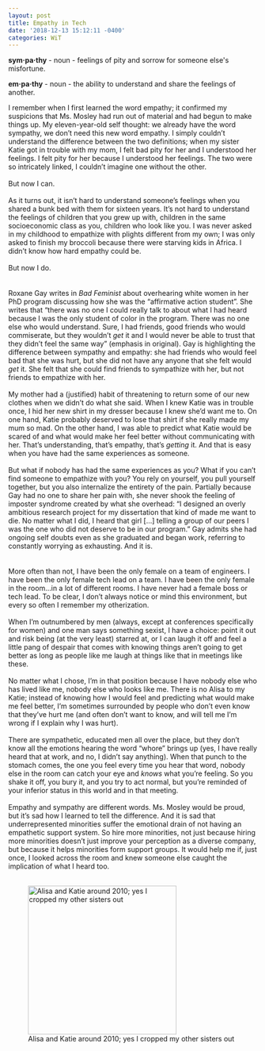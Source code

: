 ```yaml
---
layout: post
title: Empathy in Tech
date: '2018-12-13 15:12:11 -0400'
categories: WiT
---
```



**sym·pa·thy** - noun - feelings of pity and sorrow for someone else's misfortune.

**em·pa·thy** - noun - the ability to understand and share the feelings of another.

I remember when I first learned the word empathy; it confirmed my suspicions that Ms. Mosley had run out of material and had begun to make things up. My eleven-year-old self thought: we already have the word sympathy, we don’t need this new word empathy. I simply couldn’t understand the difference between the two definitions; when my sister Katie got in trouble with my mom, I felt bad pity for her and I understood her feelings. I felt pity for her because I understood her feelings. The two were so intricately linked, I couldn’t imagine one without the other.
<br><br>
But now I can.
<br><br>
	As it turns out, it isn’t hard to understand someone’s feelings when you shared a bunk bed with them for sixteen years. It’s not hard to understand the feelings of children that you grew up with, children in the same socioeconomic class as you, children who look like you. I was never asked in my childhood to empathize with plights different from my own; I was only asked to finish my broccoli because there were starving kids in Africa. I didn’t know how hard empathy could be.
<br><br>
But now I do.
<br><br><br>
	Roxane Gay writes in _Bad Feminist_ about overhearing white women in her PhD program discussing how she was the “affirmative action student”. She writes that “there was no one I could really talk to about what I had heard because I was the only student of color in the program. There was no one else who would understand. Sure, I had friends, good friends who would commiserate, but they wouldn’t _get_ it and I would never be able to trust that they didn’t feel the same way” (emphasis in original).  Gay is highlighting the difference between sympathy and empathy: she had friends who would feel bad that she was hurt, but she did not have any anyone that she felt would _get_ it. She felt that she could find friends to sympathize with her, but not friends to empathize with her. <br><br>
	My mother had a (justified) habit of threatening to return some of our new clothes when we didn’t do what she said. When I knew Katie was in trouble once, I hid her new shirt in my dresser because I knew she’d want me to. On one hand, Katie probably deserved to lose that shirt if she really made my mum so mad. On the other hand, I was able to predict what Katie would be scared of and what would make her feel better without communicating with her. That’s understanding, that’s empathy, that’s _getting_ it. And that is easy when you have had the same experiences as someone.<br><br>
	But what if nobody has had the same experiences as you? What if you can’t find someone to empathize with you? You rely on yourself, you pull yourself together, but you also internalize the entirety of the pain. Partially because Gay had no one to share her pain with, she never shook the feeling of imposter syndrome created by what she overhead: “I designed an overly ambitious research project for my dissertation that kind of made me want to die. No matter what I did, I heard that girl [...] telling a group of our peers I was the one who did not deserve to be in our program.”  Gay admits she had ongoing self doubts even as she graduated and began work, referring to constantly worrying as exhausting. And it is. <br><br><br>
	More often than not, I have been the only female on a team of engineers. I have been the only female tech lead on a team. I have been the only female in the room...in a lot of different rooms. I have never had a female boss or tech lead. To be clear, I don’t always notice or mind this environment, but every so often I remember my otherization.<br><br>
When I’m outnumbered by men (always, except at conferences specifically for women) and one man says something sexist, I have a choice: point it out and risk being (at the very least) starred at, or I can laugh it off and feel a little pang of despair that comes with knowing things aren’t going to get better as long as people like me laugh at things like that in meetings like these. <br><br>
	No matter what I chose, I’m in that position because I have nobody else who has lived like me, nobody else who looks like me.  There is no Alisa to my Katie; instead of knowing how I would feel and predicting what would make me feel better, I’m sometimes surrounded by people who don’t even know that they’ve hurt me (and often don’t want to know, and will tell me I’m wrong if I explain why I was hurt).<br><br>
	There are sympathetic, educated men all over the place, but they don’t know all the emotions hearing the word “whore” brings up (yes, I have really heard that at work, and no, I didn’t say anything). When that punch to the stomach comes, the one you feel every time you hear that word, nobody else in the room can catch your eye and _knows_ what you’re feeling. So you shake it off, you bury it, and you try to act normal, but you’re reminded of your inferior status in this world and in that meeting.<br><br>
	Empathy and sympathy are different words. Ms. Mosley would be proud, but it’s sad how I learned to tell the difference. And it is sad that underrepresented minorities suffer the emotional drain of not having an empathetic support system. So hire more minorities, not just because hiring more minorities doesn’t just improve your perception as a diverse company, but because it helps minorities form support groups. It would help me if, just once, I looked across the room and knew someone else caught the implication of what I heard too. <br><br>

<figure >
	<img src="https://github.com/alisaraa/alisaraa.github.io/blob/master/images/katie_alisa.jpg?raw=true" alt="Alisa and Katie around 2010; yes I cropped my other sisters out" height="300"><br>
Alisa and Katie around 2010; yes I cropped my other sisters out
	</figure>
	
